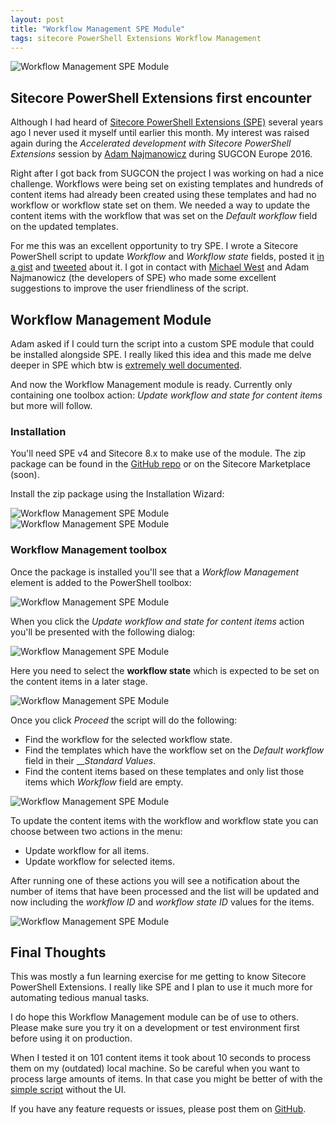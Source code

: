 ```yaml
---
layout: post
title: "Workflow Management SPE Module"
tags: sitecore PowerShell Extensions Workflow Management
---
```



<img class="u-max-full-width" src="{{ site.url }}/assets/2016/05/16/workflow_management.png" alt="Workflow Management SPE Module">


## Sitecore PowerShell Extensions first encounter

Although I had heard of [Sitecore PowerShell Extensions (SPE)](https://marketplace.sitecore.net/Modules/S/Sitecore_PowerShell_console.aspx) several years ago I never used it myself until earlier this month. 
My interest was raised again during the _Accelerated development with Sitecore PowerShell Extensions_ session by [Adam Najmanowicz](https://twitter.com/adamnaj) during SUGCON Europe 2016. 

Right after I got back from SUGCON the project I was working on had a nice challenge. Workflows were being set on existing templates and hundreds of content items had already been created using these templates and had no workflow or workflow state set on them.
We needed a way to update the content items with the workflow that was set on the _Default workflow_ field on the updated templates.

For me this was an excellent opportunity to try SPE. I wrote a Sitecore PowerShell script to update _Workflow_ and _Workflow state_ fields, posted it [in a gist](https://gist.github.com/marcduiker/950e0358bb4752ed5b047931a8c958c1) and [tweeted](https://twitter.com/marcduiker/status/728375187431936000) about it. I got in contact with [Michael West](https://twitter.com/michaelwest101) and Adam Najmanowicz (the developers of SPE) who made some excellent suggestions to improve the user friendliness of the script.

## Workflow Management Module
Adam asked if I could turn the script into a custom SPE module that could be installed alongside SPE. I really liked this idea and this made me delve deeper in SPE which btw is [extremely well documented](https://sitecorepowershell.gitbooks.io/sitecore-powershell-extensions/content/).

And now the Workflow Management module is ready. Currently only containing one toolbox action: _Update workflow and state for content items_ but more will follow.

### Installation

You'll need SPE v4 and Sitecore 8.x to make use of the module. The zip package can be found in the [GitHub repo](https://github.com/marcduiker/SPE-Modules/blob/master/sitecore-packages/Workflow%20Management%20SPE%20Module-1.0.zip) or on the Sitecore Marketplace (soon).

Install the zip package using the Installation Wizard:

<img class="u-max-full-width" src="{{ site.url }}/assets/2016/05/16/workflow_management_install1.png" alt="Workflow Management SPE Module">

<img class="u-max-full-width" src="{{ site.url }}/assets/2016/05/16/workflow_management_install2.png" alt="Workflow Management SPE Module">

### Workflow Management toolbox

Once the package is installed you'll see that a _Workflow Management_ element is added to the PowerShell toolbox:

<img class="u-max-full-width" src="{{ site.url }}/assets/2016/05/16/workflow_management_toolbox.png" alt="Workflow Management SPE Module">

When you click the _Update workflow and state for content items_ action you'll be presented with the following dialog: 

<img class="u-max-full-width" src="{{ site.url }}/assets/2016/05/16/workflow_management_dialog1.png" alt="Workflow Management SPE Module">

Here you need to select the __workflow state__ which is expected to be set on the content items in a later stage. 

<img class="u-max-full-width" src="{{ site.url }}/assets/2016/05/16/workflow_management_dialog2.png" alt="Workflow Management SPE Module">

Once you click _Proceed_ the script will do the following:

- Find the workflow for the selected workflow state.
- Find the templates which have the workflow set on the _Default workflow_ field in their ___Standard Values_.
- Find the content items based on these templates and only list those items which _Workflow_ field are empty.

<img class="u-max-full-width" src="{{ site.url }}/assets/2016/05/16/workflow_management_report1.png" alt="Workflow Management SPE Module">

To update the content items with the workflow and workflow state you can choose between two actions in the menu:

- Update workflow for all items.
- Update workflow for selected items.

After running one of these actions you will see a notification about the number of items that have been processed and the list will be updated and now including the _workflow ID_ and _workflow state ID_ values for the items. 

<img class="u-max-full-width" src="{{ site.url }}/assets/2016/05/16/workflow_management_report2.png" alt="Workflow Management SPE Module">

## Final Thoughts

This was mostly a fun learning exercise for me getting to know Sitecore PowerShell Extensions. I really like SPE and I plan to use it much more for automating tedious manual tasks.

I do hope this Workflow Management module can be of use to others. Please make sure you try it on a development or test environment first before using it on production.

When I tested it on 101 content items it took about 10 seconds to process them on my (outdated) local machine. So be careful when you want to process large amounts of items. 
In that case you might be better of with the [simple script](https://gist.github.com/marcduiker/950e0358bb4752ed5b047931a8c958c1) without the UI. 

If you have any feature requests or issues, please post them on [GitHub](https://github.com/marcduiker/SPE-Modules).